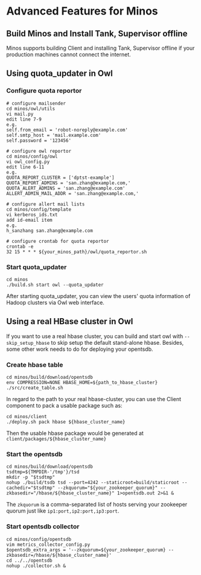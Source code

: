 # Advanced Features for Minos

## Build Minos and Install Tank, Supervisor offline

Minos supports building Client and installing Tank, Supervisor offline if your production machines cannot connect the internet.

## Using quota_updater in Owl

### Configure quota reportor

    # configure mailsender
    cd minos/owl/utils
    vi mail.py
    edit line 7-9
    e.g.
    self.from_email = 'robot-noreply@example.com'
    self.smtp_host = 'mail.example.com'
    self.password = '123456'

    # configure owl reportor
    cd minos/config/owl
    vi owl_config.py
    edit line 6-11
    e.g.
    QUOTA_REPORT_CLUSTER = ['dptst-example']
    QUOTA_REPORT_ADMINS = 'san.zhang@example.com,'
    QUOTA_ALERT_ADMINS = 'san.zhang@example.com'
    ALLERT_ADMIN_MAIL_ADDR = 'san.zhang@example.com,'

    # configure allert mail lists
    cd minos/config/template
    vi kerberos_ids.txt
    add id-email item
    e.g.
    h_sanzhang san.zhang@example.com

    # configure crontab for quota reportor
    crontab -e
    32 15 * * * ${your_minos_path}/owl/quota_reportor.sh

### Start quota_updater

    cd minos
    ./build.sh start owl --quota_updater

After starting quota_updater, you can view the users' quota information of Hadoop clusters via Owl web interface.

## Using a real HBase cluster in Owl

If you want to use a real hbase cluster, you can build and start owl with `--skip_setup_hbase` to skip setup the default stand-alone hbase. Besides, some other work needs to do for deploying your opentsdb.

### Create hbase table

    cd minos/build/download/opentsdb
    env COMPRESSION=NONE HBASE_HOME=${path_to_hbase_cluster} ./src/create_table.sh

In regard to the path to your real hbase-cluster, you can use the Client component to pack a usable package such as:

    cd minos/client
    ./deploy.sh pack hbase ${hbase_cluster_name}

Then the usable hbase package would be generated at `client/packages/${hbase_cluster_name}`

### Start the opentsdb

    cd minos/build/download/opentsdb
    tsdtmp=${TMPDIR-'/tmp'}/tsd
    mkdir -p "$tsdtmp"
    nohup ./build/tsdb tsd --port=4242 --staticroot=build/staticroot --cachedir="$tsdtmp" --zkquorum="${your_zookeeper_quorum}" --zkbasedir="/hbase/${hbase_cluster_name}" 1>opentsdb.out 2>&1 &

The `zkquorum` is a comma-separated list of hosts serving your zookeeper quorum just like `ip1:port,ip2:port,ip3:port`.

### Start opentsdb collector

    cd minos/config/opentsdb
    vim metrics_collector_config.py
    $opentsdb_extra_args = '--zkquorum=${your_zookeeper_quorum} --zkbasedir=/hbase/${hbase_cluster_name}'
    cd ../../opentsdb
    nohup ./collector.sh &

